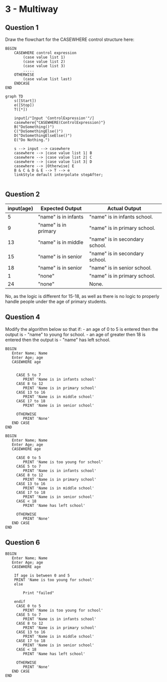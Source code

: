# 3 - Multiway

## Question 1

Draw the flowchart for the CASEWHERE control structure here:

```pseudocode
BEGIN
	CASEWHERE control expression
		(case value list 1)
		(case value list 2)
		(case value list 3)
		.....
	OTHERWISE
		(case value list last)
	ENDCASE
END
```


```mermaid
graph TD
	s([Start])
	e([Stop])
    T([*])
    
	input[/"Input 'ControlExpression'"/]
	casewhere{"CASEWHERE(ControlExpression)"}
	B("DoSomething()")
	C("DoSomethingElse()")
	D("DoSomethingElseElse()")
	E("Do Nothing.")

	s --> input --> casewhere
	casewhere --> |case value list 1| B
	casewhere --> |case value list 2| C
	casewhere --> |case value list 3| D
	casewhere --> |Otherwise| E
	B & C & D & E --> T --> e
	linkStyle default interpolate stepAfter;
	
```



## Question 2

| **input(age)** | **Expected Output**  | **Actual Output**               |
| -------------- | -------------------- | ------------------------------- |
| 5              | "name" is in infants | "name" is in infants school.    |
| 9              | "name" is in primary | "name"  is in primary school.   |
| 13             | "name" is in middle  | "name"  is in secondary school. |
| 15             | "name" is in senior  | "name"  is in secondary school. |
| 18             | "name" is in senior  | "name"  is in senior school.    |
| 1              | "none"               | "name"  is in primary school.   |
| 24             | "none"               | None.                           |

No, as the logic is different for 15-18, as well as there is no logic to properly handle people under the age of primary students.



## Question 4

Modify the algorithm below so that if:
\- an age of 0 to 5 is entered then the output is - "name" to young for school.
\- an age of greater then 18 is entered then the output is - "name" has left school.

```pseudocode
BEGIN
   Enter Name; Name
   Enter Age; age
   CASEWHERE age
 
 
     CASE 5 to 7
        PRINT 'Name is in infants school'
     CASE 8 to 12
        PRINT 'Name is in primary school'  
     CASE 13 to 16
        PRINT 'Name is in middle school'
     CASE 17 to 18
        PRINT 'Name is in senior school'
 
     OTHERWISE
        PRINT 'None' 
   END CASE
END
```

```pseudocode
BEGIN
   Enter Name; Name
   Enter Age; age
   CASEWHERE age
 
	 CASE 0 to 5
	 	PRINT 'Name is too young for school'
     CASE 5 to 7
        PRINT 'Name is in infants school'
     CASE 8 to 12
        PRINT 'Name is in primary school'  
     CASE 13 to 16
        PRINT 'Name is in middle school'
     CASE 17 to 18
        PRINT 'Name is in senior school'
     CASE < 18
     	PRINT 'Name has left school'
 
     OTHERWISE
        PRINT 'None' 
   END CASE
END
```



## Question 6

```pseudocode
BEGIN
   Enter Name; Name
   Enter Age; age
   CASEWHERE age
   
  	If age is between 0 and 5
    PRINT 'Name is too young for school'
    else

        Print "failed" 

    endif
	 CASE 0 to 5
	 	PRINT 'Name is too young for school'
     CASE 5 to 7
        PRINT 'Name is in infants school'
     CASE 8 to 12
        PRINT 'Name is in primary school'  
     CASE 13 to 16
        PRINT 'Name is in middle school'
     CASE 17 to 18
        PRINT 'Name is in senior school'
     CASE < 18
     	PRINT 'Name has left school'
 
     OTHERWISE
        PRINT 'None' 
   END CASE
END
```


